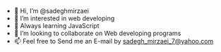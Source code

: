 - 👋 Hi, I’m @sadeghmirzaei
- 👀 I’m interested in web developing
- 🌱 Always learning JavaScript
- 💞️ I’m looking to collaborate on Web developing programs
- 📫 Feel free to Send me an E-mail by sadegh_mirzaei_7@yahoo.com

<!---
sadeghmirzaei/sadeghmirzaei is a ✨ special ✨ repository because its `README.md` (this file) appears on your GitHub profile.
You can click the Preview link to take a look at your changes.
--->
